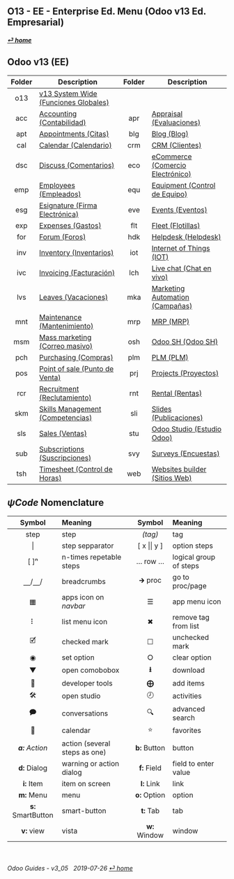 ## O13 - EE - Enterprise Ed. Menu (Odoo v13 Ed. Empresarial)
#### [_&#x23CE; home_](/README.md)  
  
  
## Odoo v13 (EE)
| Folder | Description | Folder | Description |
| :---: | --- | :---: | --- |
| o13 | [v13 System Wide \(Funciones Globales\)](/o13/ee/o13/o13-ee-o13-system_wide_guides.md) | | |
| acc | [Accounting \(Contabilidad\)](/o13/ee/acc/o13-ee-acc-accounting_guides.md) | apr | [Appraisal \(Evaluaciones\)](/o13/ee/apr/o13-ee-apr-appraisal_guides.md) |
| apt | [Appointments \(Citas\)](/o13/ee/apt/o13-ee-apt-appointments_guides.md) | blg | [Blog \(Blog\)](/o13/ee/blg/o13-ee-blg-blog_guides.md) |
| cal | [Calendar \(Calendario\)](/o13/ee/cal/o13-ee-cal-calendar_guides.md) | crm | [CRM \(Clientes\)](/o13/ee/crm/o13-ee-crm-crm_guides.md) |
| dsc | [Discuss \(Comentarios\)](/o13/ee/dsc/o13-ee-dsc-discuss_guides.md) | eco | [eCommerce \(Comercio Electrónico\)](/o13/ee/eco/o13-ee-eco-ecommerce_guides.md) |
| emp | [Employees \(Empleados\)](/o13/ee/emp/o13-ee-emp-employees_guides.md) | equ | [Equipment \(Control de Equipo\)](/o13/ee/equ/o13-ee-equ-equipment_guides.md) |
| esg | [Esignature \(Firma Electrónica\)](/o13/ee/esg/o13-ee-esg-esignature_guides.md) | eve | [Events \(Eventos\)](/o13/ee/eve/o13-ee-eve-events_guides.md) |
| exp | [Expenses \(Gastos\)](/o13/ee/exp/o13-ee-exp-expenses_guides.md) | flt | [Fleet \(Flotillas\)](/o13/ee/flt/o13-ee-flt-fleet_guides.md) |
| for | [Forum \(Foros\)](/o13/ee/for/o13-ee-for-forum_guides.md) | hdk | [Helpdesk \(Helpdesk\)](/o13/ee/hdk/o13-ee-hdk-helpdesk_guides.md) |
| inv | [Inventory \(Inventarios\)](/o13/ee/inv/o13-ee-inv-inventory_guides.md) | iot | [Internet of Things \(IOT\)](/o13/ee/iot/o13-ee-iot-internet_of_things_guides.md) |
| ivc | [Invoicing \(Facturación\)](/o13/ee/ivc/o13-ee-ivc-invoicing_guides.md) | lch | [Live chat \(Chat en vivo\)](/o13/ee/lch/o13-ee-lch-live_chat_guides.md) |
| lvs | [Leaves \(Vacaciones\)](/o13/ee/lvs/o13-ee-lvs-leaves_guides.md) | mka | [Marketing Automation \(Campañas\)](/o13/ee/mka/o13-ee-mka-marketing_automation_guides.md) |
| mnt | [Maintenance \(Mantenimiento\)](/o13/ee/mnt/o13-ee-mnt-maintenance_guides.md) | mrp | [MRP \(MRP\)](/o13/ee/mrp/o13-ee-mrp-mrp_guides.md) |
| msm | [Mass marketing \(Correo masivo\)](/o13/ee/msm/o13-ee-msm-mass_marketing_guides.md) | osh | [Odoo SH \(Odoo SH\)](/o13/ee/osh/o13-ee-osh-odoo_sh_guides.md) |
| pch | [Purchasing \(Compras\)](/o13/ee/pch/o13-ee-pch-purchasing_guides.md) | plm | [PLM \(PLM\)](/o13/ee/plm/o13-ee-plm-plm_guides.md) |
| pos | [Point of sale \(Punto de Venta\)](/o13/ee/pos/o13-ee-pos-point_of_sale_guides.md) | prj | [Projects \(Proyectos\)](/o13/ee/prj/o13-ee-prj-projects_guides.md) |
| rcr | [Recruitment \(Reclutamiento\)](/o13/ee/rcr/o13-ee-rcr-recruitment_guides.md) | rnt | [Rental \(Rentas\)](/o13/ee/rnt/o13-ee-rnt-rental_guides.md) |
| skm | [Skills Management \(Competencias\)](/o13/ee/skm/o13-ee-skm-skills_management_guides.md) | sli | [Slides \(Publicaciones\)](/o13/ee/sli/o13-ee-sli-slides_guides.md) |
| sls | [Sales \(Ventas\)](/o13/ee/sls/o13-ee-sls-sales_guides.md) | stu | [Odoo Studio \(Estudio Odoo\)](/o13/ee/stu/o13-ee-stu-studio_guides.md) |
| sub | [Subscriptions \(Suscripciones\)](/o13/ee/sub/o13-ee-sub-subscriptions_guides.md) | svy | [Surveys \(Encuestas\)](/o13/ee/svy/o13-ee-svy-survey_guides.md) |
| tsh | [Timesheet \(Control de Horas\)](/o13/ee/tsh/o13-ee-tsh-timesheet_guides.md) | web | [Websites builder \(Sitios Web\)](/o13/ee/web/o13-ee-web-websites_builder_guides.md) |
  
  
## _&#x03C8;Code_ Nomenclature

| Symbol | Meaning | Symbol | Meaning | 
| :---: | :--- | :---: | :--- |
| step | step | _(tag)_ | tag |
| \| | step sepparator | \[ x \|\| y \] | option steps |
| \[ \]&#x207F; | n-times repetable steps | &#x2026; row &#x2026; | logical group of steps |
| &#x23BD;/&#x23BD;/ | breadcrumbs | &#x1F872; proc | go to proc/page |
| &#x25A6; | apps icon on _navbar_ | &#x2630; | app menu icon |
| &#x2807; | list menu icon | &#x2716; | remove tag from list |
| &#x1F5F9; | checked mark | &#x2610; | unchecked mark |
| &#x25C9; | set option | &#x2B58; | clear option |
| &#x25BC; | open comobobox | **&#x2B73;** | download |
| &#x1F41E; | developer tools | **&#x2A01;** | add items |
| &#x1F6E0; | open studio | &#x1F557; | activities |
| &#x1F5ED; | conversations | &#x1F50D; | advanced search |
| &#x1F4C5; | calendar | &#x2B50; | favorites |
| _**a:** Action_ | action (several steps as one) | **b:** Button | button |
| **d:** Dialog | warning or action dialog | **f:** Field | field to enter value |
| **i:** Item | item on screen | **l:** Link | link |
| **m:** Menu | menu | **o:** Option | option | 
| **s:** SmartButton | smart-button | **t:** Tab | tab | v:View |
| **v:** view | vista | **w:** Window | window |

<br>  
  
###### Odoo Guides - v3_05 &nbsp; 2019-07-26  [_&#x23CE; home_](/README.md)  
